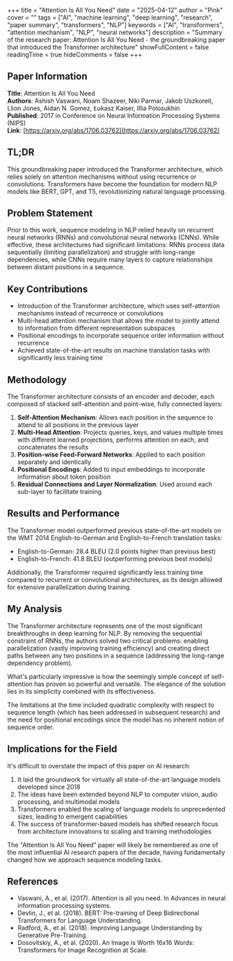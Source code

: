 +++
title = "Attention Is All You Need"
date = "2025-04-12"
author = "Pink"
cover = ""
tags = ["AI", "machine learning", "deep learning", "research", "paper summary", "transformers", "NLP"]
keywords = ["AI", "transformers", "attention mechanism", "NLP", "neural networks"]
description = "Summary of the research paper: Attention Is All You Need - the groundbreaking paper that introduced the Transformer architecture"
showFullContent = false
readingTime = true
hideComments = false
+++

## Paper Information

**Title**: Attention Is All You Need  
**Authors**: Ashish Vaswani, Noam Shazeer, Niki Parmar, Jakob Uszkoreit, Llion Jones, Aidan N. Gomez, Łukasz Kaiser, Illia Polosukhin  
**Published**: 2017 in Conference on Neural Information Processing Systems (NIPS)  
**Link**: [https://arxiv.org/abs/1706.03762](https://arxiv.org/abs/1706.03762)  

## TL;DR

This groundbreaking paper introduced the Transformer architecture, which relies solely on attention mechanisms without using recurrence or convolutions. Transformers have become the foundation for modern NLP models like BERT, GPT, and T5, revolutionizing natural language processing.

## Problem Statement

Prior to this work, sequence modeling in NLP relied heavily on recurrent neural networks (RNNs) and convolutional neural networks (CNNs). While effective, these architectures had significant limitations: RNNs process data sequentially (limiting parallelization) and struggle with long-range dependencies, while CNNs require many layers to capture relationships between distant positions in a sequence.

## Key Contributions

- Introduction of the Transformer architecture, which uses self-attention mechanisms instead of recurrence or convolutions
- Multi-head attention mechanism that allows the model to jointly attend to information from different representation subspaces
- Positional encodings to incorporate sequence order information without recurrence
- Achieved state-of-the-art results on machine translation tasks with significantly less training time

## Methodology

The Transformer architecture consists of an encoder and decoder, each composed of stacked self-attention and point-wise, fully connected layers:

1. **Self-Attention Mechanism**: Allows each position in the sequence to attend to all positions in the previous layer
2. **Multi-Head Attention**: Projects queries, keys, and values multiple times with different learned projections, performs attention on each, and concatenates the results
3. **Position-wise Feed-Forward Networks**: Applied to each position separately and identically
4. **Positional Encodings**: Added to input embeddings to incorporate information about token position
5. **Residual Connections and Layer Normalization**: Used around each sub-layer to facilitate training

## Results and Performance

The Transformer model outperformed previous state-of-the-art models on the WMT 2014 English-to-German and English-to-French translation tasks:
- English-to-German: 28.4 BLEU (2.0 points higher than previous best)
- English-to-French: 41.8 BLEU (outperforming previous best models)

Additionally, the Transformer required significantly less training time compared to recurrent or convolutional architectures, as its design allowed for extensive parallelization during training.

## My Analysis

The Transformer architecture represents one of the most significant breakthroughs in deep learning for NLP. By removing the sequential constraint of RNNs, the authors solved two critical problems: enabling parallelization (vastly improving training efficiency) and creating direct paths between any two positions in a sequence (addressing the long-range dependency problem).

What's particularly impressive is how the seemingly simple concept of self-attention has proven so powerful and versatile. The elegance of the solution lies in its simplicity combined with its effectiveness.

The limitations at the time included quadratic complexity with respect to sequence length (which has been addressed in subsequent research) and the need for positional encodings since the model has no inherent notion of sequence order.

## Implications for the Field

It's difficult to overstate the impact of this paper on AI research:

1. It laid the groundwork for virtually all state-of-the-art language models developed since 2018
2. The ideas have been extended beyond NLP to computer vision, audio processing, and multimodal models
3. Transformers enabled the scaling of language models to unprecedented sizes, leading to emergent capabilities
4. The success of transformer-based models has shifted research focus from architecture innovations to scaling and training methodologies

The "Attention Is All You Need" paper will likely be remembered as one of the most influential AI research papers of the decade, having fundamentally changed how we approach sequence modeling tasks.

## References

- Vaswani, A., et al. (2017). Attention is all you need. In Advances in neural information processing systems.
- Devlin, J., et al. (2018). BERT: Pre-training of Deep Bidirectional Transformers for Language Understanding.
- Radford, A., et al. (2018). Improving Language Understanding by Generative Pre-Training.
- Dosovitskiy, A., et al. (2020). An Image is Worth 16x16 Words: Transformers for Image Recognition at Scale.